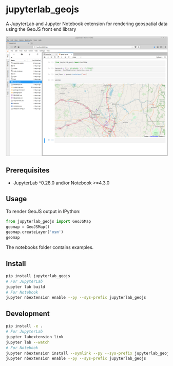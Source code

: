 # jupyterlab_geojs

A JupyterLab and Jupyter Notebook extension for rendering geospatial
data using the GeoJS front end library

![Example Screenshot](./docs/BasicScreenshot.png)

## Prerequisites

* JupyterLab ^0.28.0 and/or Notebook >=4.3.0

## Usage

To render GeoJS output in IPython:

```python
from jupyterlab_geojs import GeoJSMap
geomap = GeoJSMap()
geomap.createLayer('osm')
geomap

```

The notebooks folder contains examples.


## Install

```bash
pip install jupyterlab_geojs
# For JupyterLab
jupyter lab build
# For Notebook
jupyter nbextension enable --py --sys-prefix jupyterlab_geojs
```

## Development

```bash
pip install -e .
# For JupyterLab
jupyter labextension link
jupyter lab --watch
# For Notebook
jupyter nbextension install --symlink --py --sys-prefix jupyterlab_geojs
jupyter nbextension enable --py --sys-prefix jupyterlab_geojs
```

